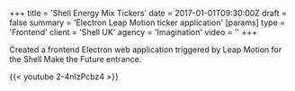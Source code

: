 +++
title = 'Shell Energy Mix Tickers'
date = 2017-01-01T09:30:00Z
draft = false
summary = 'Electron Leap Motion ticker application'
[params]
  type = 'Frontend'
  client = 'Shell UK'
  agency = 'Imagination'
  video = ''
+++

Created a frontend Electron web application triggered by Leap Motion for the Shell Make the Future entrance.

{{< youtube 2-4nIzPcbz4  >}}
